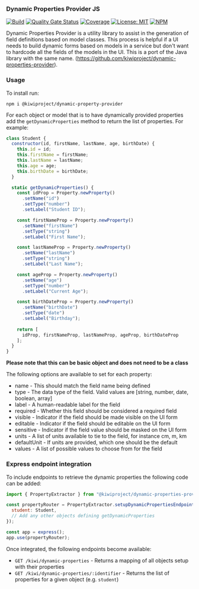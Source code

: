 ### Dynamic Properties Provider JS
[![Build](https://github.com/kiwiproject/dynamic-properties-provider-js/workflows/build/badge.svg)](https://github.com/kiwiproject/dynamic-properties-provider-js/actions?query=workflow%3Abuild)
[![Quality Gate Status](https://sonarcloud.io/api/project_badges/measure?project=kiwiproject_dynamic-properties-provider-js&metric=alert_status)](https://sonarcloud.io/summary/new_code?id=kiwiproject_dynamic-properties-provider-js)
[![Coverage](https://sonarcloud.io/api/project_badges/measure?project=kiwiproject_dynamic-properties-provider-js&metric=coverage)](https://sonarcloud.io/summary/new_code?id=kiwiproject_dynamic-properties-provider-js)
[![License: MIT](https://img.shields.io/badge/License-MIT-blue.svg)](https://opensource.org/licenses/MIT)
[![NPM](https://img.shields.io/npm/v/@kiwiproject/dynamic-properties-provider)](https://www.npmjs.com/package/@kiwiproject/dynamic-properties-provider)


Dynamic Properties Provider is a utility library to assist in the generation of field definitions based on model classes. This process is helpful if a UI needs to build dynamic forms based on models in a service but don't want to hardcode all the fields of the models in the UI. This is a port of the Java library with the same name. (https://github.com/kiwiproject/dynamic-properties-provider).

### Usage
To install run:

```shell
npm i @kiwiproject/dynamic-property-provider
```

For each object or model that is to have dynamically provided properties add the `getDynamicProperties` method to return the list of properties. For example:

```js
class Student {
  constructor(id, firstName, lastName, age, birthDate) {
    this.id = id;
    this.firstName = firstName;
    this.lastName = lastName;
    this.age = age;
    this.birthDate = birthDate;
  }

  static getDynamicProperties() {
    const idProp = Property.newProperty()
      .setName("id")
      .setType("number")
      .setLabel("Student ID");

    const firstNameProp = Property.newProperty()
      .setName("firstName")
      .setType("string")
      .setLabel("First Name");

    const lastNameProp = Property.newProperty()
      .setName("lastName")
      .setType("string")
      .setLabel("Last Name");

    const ageProp = Property.newProperty()
      .setName("age")
      .setType("number")
      .setLabel("Current Age");

    const birthDateProp = Property.newProperty()
      .setName("birthDate")
      .setType("date")
      .setLabel("Birthday");
    
    return [
      idProp, firstNameProp, lastNameProp, ageProp, birthDateProp
    ];
  }
}
```

__Please note that this can be basic object and does not need to be a class__

The following options are available to set for each property:

* name - This should match the field name being defined
* type - The data type of the field. Valid values are [string, number, date, boolean, array]
* label - A human-readable label for the field
* required - Whether this field should be considered a required field
* visible - Indicator if the field should be made visible on the UI form
* editable - Indicator if the field should be editable on the UI form
* sensitive - Indicator if the field value should be masked on the UI form
* units - A list of units available to tie to the field, for instance cm, m, km
* defaultUnit - If units are provided, which one should be the default
* values - A list of possible values to choose from for the field

### Express endpoint integration
To include endpoints to retrieve the dynamic properties the following code can be added:

```js
import { PropertyExtractor } from "@kiwiproject/dynamic-properties-provider";

const propertyRouter = PropertyExtractor.setupDynamicPropertiesEndpoints({
  student: Student,
  // Add any other objects defining getDynamicProperties
});

const app = express();
app.use(propertyRouter);
```

Once integrated, the following endpoints become available:

* `GET /kiwi/dynamic-properties` - Returns a mapping of all objects setup with their properties
* `GET /kiwi/dynamic-properties/:identifier` - Returns the list of properties for a given object (e.g. `student`)
